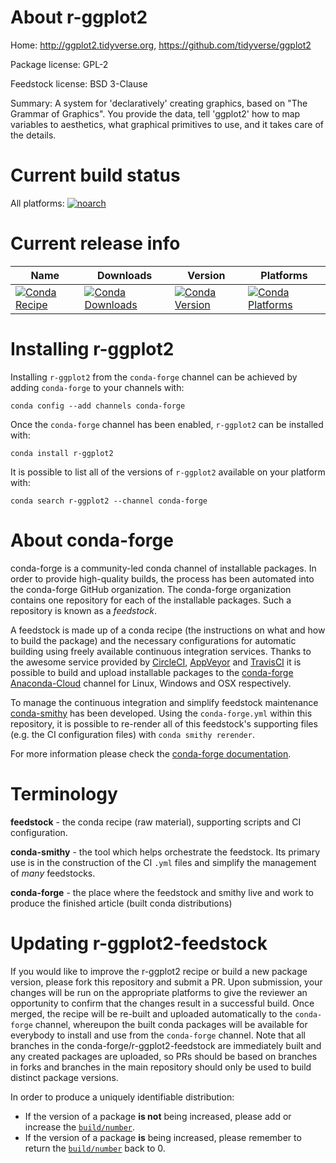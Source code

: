 About r-ggplot2
===============

Home: http://ggplot2.tidyverse.org, https://github.com/tidyverse/ggplot2

Package license: GPL-2

Feedstock license: BSD 3-Clause

Summary: A system for 'declaratively' creating graphics, based on "The Grammar of Graphics". You provide the data, tell 'ggplot2' how to map variables to aesthetics, what graphical primitives to use, and it takes care of the details.



Current build status
====================

All platforms:
[![noarch](https://img.shields.io/circleci/project/github/conda-forge/r-ggplot2-feedstock/master.svg?label=noarch)](https://circleci.com/gh/conda-forge/r-ggplot2-feedstock)

Current release info
====================

| Name | Downloads | Version | Platforms |
| --- | --- | --- | --- |
| [![Conda Recipe](https://img.shields.io/badge/recipe-r--ggplot2-green.svg)](https://anaconda.org/conda-forge/r-ggplot2) | [![Conda Downloads](https://img.shields.io/conda/dn/conda-forge/r-ggplot2.svg)](https://anaconda.org/conda-forge/r-ggplot2) | [![Conda Version](https://img.shields.io/conda/vn/conda-forge/r-ggplot2.svg)](https://anaconda.org/conda-forge/r-ggplot2) | [![Conda Platforms](https://img.shields.io/conda/pn/conda-forge/r-ggplot2.svg)](https://anaconda.org/conda-forge/r-ggplot2) |

Installing r-ggplot2
====================

Installing `r-ggplot2` from the `conda-forge` channel can be achieved by adding `conda-forge` to your channels with:

```
conda config --add channels conda-forge
```

Once the `conda-forge` channel has been enabled, `r-ggplot2` can be installed with:

```
conda install r-ggplot2
```

It is possible to list all of the versions of `r-ggplot2` available on your platform with:

```
conda search r-ggplot2 --channel conda-forge
```


About conda-forge
=================

conda-forge is a community-led conda channel of installable packages.
In order to provide high-quality builds, the process has been automated into the
conda-forge GitHub organization. The conda-forge organization contains one repository
for each of the installable packages. Such a repository is known as a *feedstock*.

A feedstock is made up of a conda recipe (the instructions on what and how to build
the package) and the necessary configurations for automatic building using freely
available continuous integration services. Thanks to the awesome service provided by
[CircleCI](https://circleci.com/), [AppVeyor](https://www.appveyor.com/)
and [TravisCI](https://travis-ci.org/) it is possible to build and upload installable
packages to the [conda-forge](https://anaconda.org/conda-forge)
[Anaconda-Cloud](https://anaconda.org/) channel for Linux, Windows and OSX respectively.

To manage the continuous integration and simplify feedstock maintenance
[conda-smithy](https://github.com/conda-forge/conda-smithy) has been developed.
Using the ``conda-forge.yml`` within this repository, it is possible to re-render all of
this feedstock's supporting files (e.g. the CI configuration files) with ``conda smithy rerender``.

For more information please check the [conda-forge documentation](https://conda-forge.org/docs/).

Terminology
===========

**feedstock** - the conda recipe (raw material), supporting scripts and CI configuration.

**conda-smithy** - the tool which helps orchestrate the feedstock.
                   Its primary use is in the construction of the CI ``.yml`` files
                   and simplify the management of *many* feedstocks.

**conda-forge** - the place where the feedstock and smithy live and work to
                  produce the finished article (built conda distributions)


Updating r-ggplot2-feedstock
============================

If you would like to improve the r-ggplot2 recipe or build a new
package version, please fork this repository and submit a PR. Upon submission,
your changes will be run on the appropriate platforms to give the reviewer an
opportunity to confirm that the changes result in a successful build. Once
merged, the recipe will be re-built and uploaded automatically to the
`conda-forge` channel, whereupon the built conda packages will be available for
everybody to install and use from the `conda-forge` channel.
Note that all branches in the conda-forge/r-ggplot2-feedstock are
immediately built and any created packages are uploaded, so PRs should be based
on branches in forks and branches in the main repository should only be used to
build distinct package versions.

In order to produce a uniquely identifiable distribution:
 * If the version of a package **is not** being increased, please add or increase
   the [``build/number``](https://conda.io/docs/user-guide/tasks/build-packages/define-metadata.html#build-number-and-string).
 * If the version of a package **is** being increased, please remember to return
   the [``build/number``](https://conda.io/docs/user-guide/tasks/build-packages/define-metadata.html#build-number-and-string)
   back to 0.
